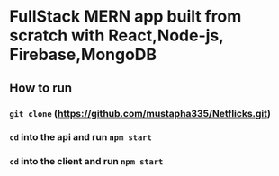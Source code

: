 # FullStack MERN app built from scratch with React,Node-js, Firebase,MongoDB

## How to run

### `git clone` (https://github.com/mustapha335/Netflicks.git)

### `cd` into the api and run `npm start`

### `cd` into the client and run `npm start`
